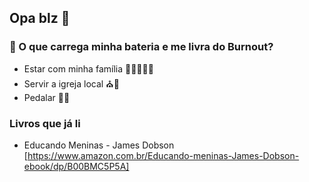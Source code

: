 ## Opa blz 👋

### &#128267; O que carrega minha bateria e me livra do Burnout?
 - Estar com minha família :family_man_woman_girl_girl::heart_eyes:
 - Servir a igreja local :church::pray:
 - Pedalar :mountain_bicyclist::sunrise_over_mountains:

### Livros que já li
- Educando Meninas - James Dobson [https://www.amazon.com.br/Educando-meninas-James-Dobson-ebook/dp/B00BMC5P5A]
